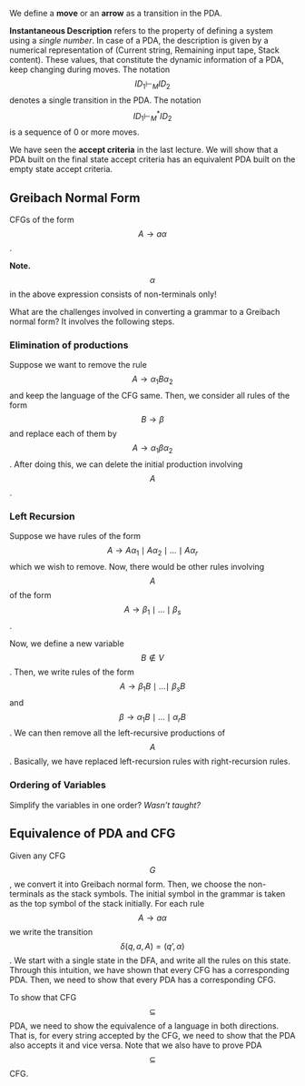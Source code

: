 <!-- # Lecture 17

> `08-02-22`

We shall continue the formal description of PDAs.  -->

We define a **move** or an **arrow** as a transition in the PDA. 

**Instantaneous Description** refers to the property of defining a system using a *single number*. In case of a PDA, the description is given by a numerical representation of (Current string, Remaining input tape, Stack content).  These values, that constitute the dynamic information of a PDA, keep changing during moves. The notation $$ID_1 \vdash_M ID_2$$ denotes a single transition in the PDA. The notation $$ID_1 \vdash^*_M ID_2$$ is a sequence of 0 or more moves.

We have seen the **accept criteria** in the last lecture. We will show that a PDA built on the final state accept criteria has an equivalent PDA built on the empty state accept criteria.

## Greibach Normal Form

CFGs of the form $$A \to a\alpha$$.

**Note.** $$\alpha$$ in the above expression consists of non-terminals only!

What are the challenges involved in converting a grammar to a Greibach normal form? It involves the following steps.

### Elimination of productions

Suppose we want to remove the rule $$A \to \alpha_1 B \alpha_2$$ and keep the language of the CFG same. Then, we consider all rules of the form $$B \to \beta$$ and replace each of them by $$A \to \alpha_1 \beta \alpha_2$$. After doing this, we can delete the initial production involving $$A$$.

### Left Recursion

Suppose we have rules of the form $$A \to A\alpha_1 \mid A\alpha_2 \mid \dots \mid A\alpha_r$$ which we wish to remove. Now, there would be other rules involving $$A$$ of the form $$A \to \beta_1 \mid \dots \mid \beta_s$$. 

Now, we define a new variable $$B \not\in V$$. Then, we write rules of the form $$A \to \beta_1B \mid \dots \mid \ \beta_s B$$ and $$ \beta \to \alpha_1 B \mid \dots \mid \alpha_r B$$. We can then remove all the left-recursive productions of $$A$$. Basically, we have replaced left-recursion rules with right-recursion rules.

### Ordering of Variables

Simplify the variables in one order? *Wasn’t taught?*

## Equivalence of PDA and CFG

Given any CFG $$G$$, we convert it into Greibach normal form. Then, we choose the non-terminals as the stack symbols. The initial symbol in the grammar is taken as the top symbol of the stack initially. For each rule $$A \to a\alpha$$ we write the transition $$\delta(q, a, A) = (q’, \alpha)$$.  We start with a single state in the DFA, and write all the rules on this state. Through this intuition, we have shown that every CFG has a corresponding PDA. Then, we need to show that every PDA has a corresponding CFG.

To show that CFG $$\subseteq$$ PDA, we need to show the equivalence of a language in both directions. That is, for every string accepted by the CFG, we need to show that the PDA also accepts it and vice versa. Note that we also have to prove PDA $$\subseteq$$ CFG.